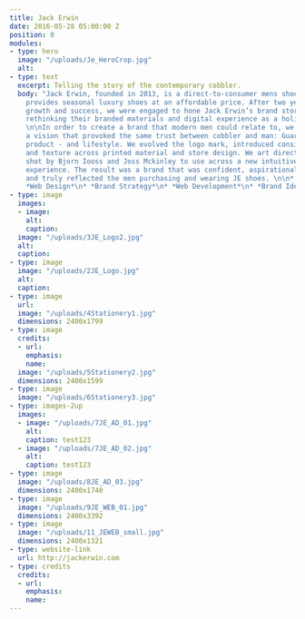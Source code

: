 ```yaml
---
title: Jack Erwin
date: 2016-05-28 05:00:00 Z
position: 0
modules:
- type: hero
  image: "/uploads/Je_HeroCrop.jpg"
  alt: 
- type: text
  excerpt: Telling the story of the contemporary cobbler.
  body: "Jack Erwin, founded in 2013, is a direct-to-consumer mens shoe brands that
    provides seasonal luxury shoes at an affordable price. After two years of quick
    growth and success, we were engaged to hone Jack Erwin’s brand story, which meant
    rethinking their branded materials and digital experience as a holistic system.
    \n\nIn order to create a brand that modern men could relate to, we needed to create
    a vision that provoked the same trust between cobbler and man: Guarantee quality,
    product - and lifestyle. We evolved the logo mark, introduced consistent color
    and texture across printed material and store design. We art directed campaigns
    shot by Bjorn Iooss and Joss Mckinley to use across a new intuitive e-commerce
    experience. The result was a brand that was confident, aspirational, understated,
    and truly reflected the men purchasing and wearing JE shoes. \n\n* *Art Direction*\n*
    *Web Design*\n* *Brand Strategy*\n* *Web Development*\n* *Brand Identity*\n"
- type: image
  images:
  - image: 
    alt: 
    caption: 
  image: "/uploads/3JE_Logo2.jpg"
  alt: 
  caption: 
- type: image
  image: "/uploads/2JE_Logo.jpg"
  alt: 
  caption: 
- type: image
  url: 
  image: "/uploads/4Stationery1.jpg"
  dimensions: 2400x1799
- type: image
  credits:
  - url: 
    emphasis: 
    name: 
  image: "/uploads/5Stationery2.jpg"
  dimensions: 2400x1599
- type: image
  image: "/uploads/6Stationery3.jpg"
- type: images-2up
  images:
  - image: "/uploads/7JE_AD_01.jpg"
    alt: 
    caption: test123
  - image: "/uploads/7JE_AD_02.jpg"
    alt: 
    caption: test123
- type: image
  image: "/uploads/8JE_AD_03.jpg"
  dimensions: 2400x1740
- type: image
  image: "/uploads/9JE_WEB_01.jpg"
  dimensions: 2400x3392
- type: image
  image: "/uploads/11_JEWEB_small.jpg"
  dimensions: 2400x1321
- type: website-link
  url: http://jackerwin.com
- type: credits
  credits:
  - url: 
    emphasis: 
    name: 
---
```


